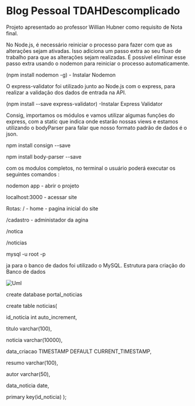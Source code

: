 # Blog Pessoal TDAHDescomplicado
Projeto apresentado ao professor Willian Hubner como requisito de Nota final.



No Node.js, é necessário reiniciar o processo para fazer com que as alterações sejam ativadas. 
Isso adiciona um passo extra ao seu fluxo de trabalho para que as alterações sejam realizadas. 
É possível eliminar esse passo extra usando o nodemon para reiniciar o processo automaticamente.

(npm install nodemon -g) - Instalar Nodemon 

O express-validator foi utilizado junto ao Node.js com o express, para realizar a validação dos dados de entrada na API.

(npm install --save express-validator) -Instalar Express Validator

Consig, importamos os módulos e vamos utilizar algumas funções do express, com a static que indica onde estarão nossas views e estamos utilizando o bodyParser para falar que nosso formato padrão de dados é o json.

npm install consign --save

npm install body-parser --save

com os modulos completos, no terminal o usuário poderá executar os seguintes comandos :


nodemon app - abrir o projeto

localhost:3000 - acessar site

Rotas: 
/ - home - pagina inicial do site

/cadastro - administador da agina

/notica 

/noticias

mysql -u root -p



ja para o banco de dados foi utilizado o MySQL.
Estrutura para criação do Banco de dados 


![Uml](https://user-images.githubusercontent.com/102121949/175663873-f9250196-78bb-4ef6-91a0-832f7bfe8c6c.png)

create database portal_noticias

create table noticias(

id_noticia int auto_increment,

titulo varchar(100),

noticia varchar(10000),

data_criacao TIMESTAMP DEFAULT CURRENT_TIMESTAMP,

resumo varchar(100),

autor varchar(50),

data_noticia date,

primary key(id_noticia)
);
